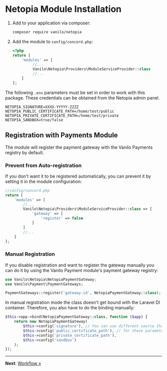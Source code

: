 # Netopia Module Installation

1. Add to your application via composer:
    ```bash
    composer require vanilo/netopia 
    ```
2. Add the module to `config/concord.php`:
    ```php
    <?php
    return [
        'modules' => [
             //...
             Vanilo\Netopia\Providers\ModuleServiceProvider::class
             //...
        ]
    ]; 
    ```

The following `.env` parameters must be set in order to work with this package.
These credentials can be obtained from the Netopia admin panel.

```dotenv
NETOPIA_SIGNATURE=XXXX-YYYYY-ZZZZ
NETOPIA_PUBLIC_CERTIFICATE_PATH=/home/test/public
NETOPIA_PRIVATE_CERTIFICATE_PATH=/home/test/private
NETOPIA_SANDBOX=true/false
```

## Registration with Payments Module

The module will register the payment gateway with the Vanilo Payments registry by default.

### Prevent from Auto-registration

If you don't want it to be registered automatically, you can prevent it by setting it in the module
configuration:

```php
//config/concord.php
return [
    'modules' => [
        //...
        Vanilo\Netopia\Providers\ModuleServiceProvider::class => [
            'gateway' => [
                'register' => false
            ]
        ]
        //...
    ]
]; 
```

### Manual Registration

If you disable registration and want to register the gateway manually you can do it by using the
Vanilo Payment module's payment gateway registry:

```php
use Vanilo\Netopia\NetopiaPaymentGateway;
use Vanilo\Payment\PaymentGateways;

PaymentGateways::register('gateway-id', NetopiaPaymentGateway::class);
```

In manual registration mode the class doesn't get bound with the Laravel DI container.
Therefore, you also have to do the binding manually:

```php
$this->app->bind(NetopiaPaymentGateway::class, function ($app) {
    return new NetopiaPaymentGateway(
        $this->config('signature'), // You can use different source than config
        $this->config('public_certificate_path'), // for these parameters
        $this->config('private_certificate_path'),
        $this->config('sandbox')
    );
});
```

---

**Next**: [Workflow &raquo;](workflow.md)
